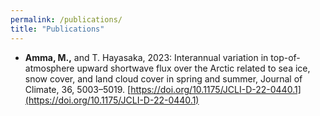 ```yaml
---
permalink: /publications/
title: "Publications"
---
```


- __Amma, M.,__ and T. Hayasaka, 2023: Interannual variation in top-of-atmosphere upward shortwave flux over the Arctic related to sea ice, snow cover, and land cloud cover in spring and summer, Journal of Climate, 36, 5003–5019. [https://doi.org/10.1175/JCLI-D-22-0440.1](https://doi.org/10.1175/JCLI-D-22-0440.1)
